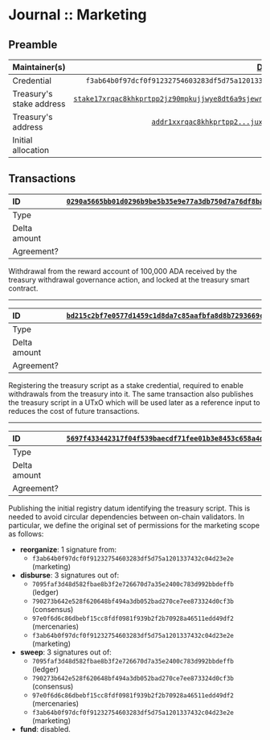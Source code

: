 # Journal :: Marketing

## Preamble

| Maintainer(s)            |                                                 [Damien Czapla][] |
| :----------------------- | ----------------------------------------------------------------: |
| Credential               |        `f3ab64b0f97dcf0f91232754603283df5d75a1201337432c04d23e2e` |
| Treasury's stake address | [`stake17xrqac8khkprtpp2jz90mpkujjwye8dt6a9sjewrvjudx9ggg4u5y`][] |
| Treasury's address       |                    [`addr1xxrqac8khkprtpp2...juxe9c6v2shcjss3`][] |
| Initial allocation       |                                                          ₳100,000 |

## Transactions

| ID           | [`0290a5665bb01d0296b9be5b35e9e77a3db750d7a76df8ba1847adc3ef77a5e3`][] |
| :----------- | ---------------------------------------------------------------------: |
| Type         |                                                             initialize |
| Delta amount |                                                           +100,000 ADA |
| Agreement?   |                                                                    N/A |

Withdrawal from the reward account of 100,000 ADA received by the treasury withdrawal governance action, and locked at the treasury smart contract.

---

| ID           | [`bd215c2bf7e0577d1459c1d8da7c85aafbfa8d8b7293669cfabfa5563218972d`][] |
| :----------- | ---------------------------------------------------------------------: |
| Type         |                                                           `initialize` |
| Delta amount |                                                                      0 |
| Agreement?   |                                                                    N/A |

Registering the treasury script as a stake credential, required to enable withdrawals from the treasury into it. The same transaction also publishes the treasury script in a UTxO which will be used later as a reference input to reduces the cost of future transactions.

---

| ID           | [`5697f433442317f04f539baecdf71fee01b3e8453c658a4d782648bc1e4f4490`][] |
| :----------- | ---------------------------------------------------------------------: |
| Type         |                                                              `publish` |
| Delta amount |                                                                      0 |
| Agreement?   |                                                                    N/A |

Publishing the initial registry datum identifying the treasury script. This is needed to avoid circular dependencies between on-chain validators. In particular, we define the original set of permissions for the marketing scope as follows:

- **reorganize**: 1 signature from:
  - `f3ab64b0f97dcf0f91232754603283df5d75a1201337432c04d23e2e` (marketing)
- **disburse**: 3 signatures out of:
  - `7095faf3d48d582fbae8b3f2e726670d7a35e2400c783d992bbdeffb` (ledger)
  - `790273b642e528f620648bf494a3db052bad270ce7ee873324d0cf3b` (consensus)
  - `97e0f6d6c86dbebf15cc8fdf0981f939b2f2b70928a46511edd49df2` (mercenaries)
  - `f3ab64b0f97dcf0f91232754603283df5d75a1201337432c04d23e2e` (marketing)
- **sweep**: 3 signatures out of:
  - `7095faf3d48d582fbae8b3f2e726670d7a35e2400c783d992bbdeffb` (ledger)
  - `790273b642e528f620648bf494a3db052bad270ce7ee873324d0cf3b` (consensus)
  - `97e0f6d6c86dbebf15cc8fdf0981f939b2f2b70928a46511edd49df2` (mercenaries)
  - `f3ab64b0f97dcf0f91232754603283df5d75a1201337432c04d23e2e` (marketing)
- **fund**: disabled.

[Damien Czapla]: https://github.com/Dam-CZ

<!-- TODO: use explorer.cardano.org deeplink once it supports stake addresses -->

[`stake17xrqac8khkprtpp2jz90mpkujjwye8dt6a9sjewrvjudx9ggg4u5y`]: https://cardanoscan.io/stakeKey/stake17xrqac8khkprtpp2jz90mpkujjwye8dt6a9sjewrvjudx9ggg4u5y
[`addr1xxrqac8khkprtpp2...juxe9c6v2shcjss3`]: https://explorer.cardano.org/address/addr1xxrqac8khkprtpp2jz90mpkujjwye8dt6a9sjewrvjudx9vxpms0d0vzxkzz4yy2lkrde9yufjw6h46tp9juxe9c6v2shcjss3
[`0290a5665bb01d0296b9be5b35e9e77a3db750d7a76df8ba1847adc3ef77a5e3`]: https://explorer.cardano.org/tx/0290a5665bb01d0296b9be5b35e9e77a3db750d7a76df8ba1847adc3ef77a5e3
[`5697f433442317f04f539baecdf71fee01b3e8453c658a4d782648bc1e4f4490`]: https://explorer.cardano.org/tx/5697f433442317f04f539baecdf71fee01b3e8453c658a4d782648bc1e4f4490
[`bd215c2bf7e0577d1459c1d8da7c85aafbfa8d8b7293669cfabfa5563218972d`]: https://explorer.cardano.org/tx/bd215c2bf7e0577d1459c1d8da7c85aafbfa8d8b7293669cfabfa5563218972d
